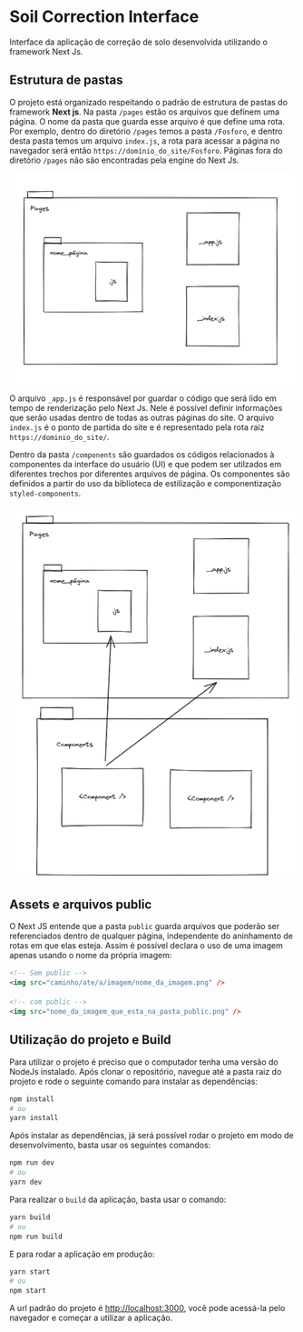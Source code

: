 # Soil Correction Interface
Interface da aplicação de correção de solo desenvolvida utilizando o framework Next Js.

## Estrutura de pastas

O projeto está organizado respeitando o padrão de estrutura de pastas do framework **Next js**. Na pasta `/pages` estão os arquivos que definem uma página. O nome da pasta que guarda esse arquivo é que define uma rota. Por exemplo, dentro do diretório `/pages` temos a pasta `/Fosforo`, e dentro desta pasta temos um arquivo `index.js`, a rota para acessar a página no navegador será então `https://domínio_do_site/Fosforo`. Páginas fora do diretório `/pages` não são encontradas pela engine do Next Js.

<img src="docs/estrutura_paginas.png" />

O arquivo `_app.js` é responsável por guardar o código que será lido em tempo de renderização pelo Next Js. Nele é possível definir informações que serão usadas dentro de todas as outras páginas do site. O arquivo `index.js` é o ponto de partida do site e é representado pela rota raiz `https://dominio_do_site/`.    

Dentro da pasta `/components` são guardados os códigos relacionados à componentes da interface do usuário (UI) e que podem ser utilzados em diferentes trechos por diferentes arquivos de página. Os componentes são definidos a partir do uso da biblioteca de estilização e componentização `styled-components`.

<img src="docs/relacao_componente_pagina.png" />

## Assets e arquivos public

O Next JS entende que a pasta `public` guarda arquivos que poderão ser referenciados dentro de qualquer página, independente do aninhamento de rotas em que elas esteja. Assim é possível declara o uso de uma imagem apenas usando o nome da própria imagem:

```html
<!-- Sem public -->
<img src="caminho/ate/a/imagem/nome_da_imagem.png" />

<!-- com public -->
<img src="nome_da_imagem_que_esta_na_pasta_public.png" />

```
## Utilização do projeto e Build

Para utilizar o projeto é preciso que o computador tenha uma versão do NodeJs instalado. Após clonar o repositório, navegue até a pasta raiz do projeto e rode o seguinte comando para instalar as dependências:

```bash
npm install
# ou
yarn install
```
Após instalar as dependências, já será possível rodar o projeto em modo de desenvolvimento, basta usar os seguintes comandos:
```bash
npm run dev
# ou
yarn dev
```

Para realizar o `build` da aplicação, basta usar o comando:

```bash 
yarn build
# ou
npm run build
```

E para rodar a aplicação em produção:
```bash 
yarn start
# ou
npm start
```

A url padrão do projeto é [http://localhost:3000](http://localhost:3000), você pode acessá-la pelo navegador e começar a utilizar a aplicação.